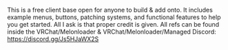 This is a free client base open for anyone to build & add onto.
It includes example menus, buttons, patching systems, and functional features to help you get started.
All I ask is that proper credit is given.
All refs can be found inside the VRChat/Melonloader & VRChat/Melonloader/Managed
Discord: https://discord.gg/Js5HJaWX2S
